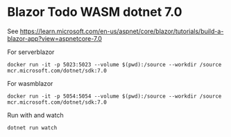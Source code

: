 # Blazor Todo WASM dotnet 7.0

See <https://learn.microsoft.com/en-us/aspnet/core/blazor/tutorials/build-a-blazor-app?view=aspnetcore-7.0>

For serverblazor

```
docker run -it -p 5023:5023 --volume $(pwd):/source --workdir /source mcr.microsoft.com/dotnet/sdk:7.0
```

For wasmblazor

```
docker run -it -p 5054:5054 --volume $(pwd):/source --workdir /source mcr.microsoft.com/dotnet/sdk:7.0
```

Run with and watch

```
dotnet run watch
```
